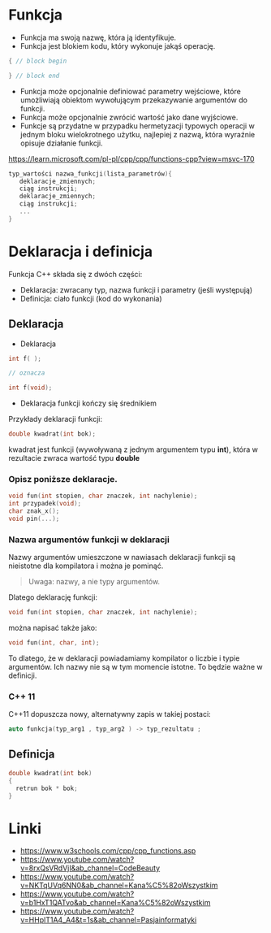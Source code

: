 # Funkcja

- Funkcja ma swoją nazwę, która ją identyfikuje.
- Funkcja jest blokiem kodu, który wykonuje jakąś operację.
```cpp
{ // block begin

} // block end
```
- Funkcja może opcjonalnie definiować parametry wejściowe, które umożliwiają obiektom wywołującym przekazywanie argumentów do funkcji. 
- Funkcja może opcjonalnie zwrócić wartość jako dane wyjściowe. 
- Funkcje są przydatne w przypadku hermetyzacji typowych operacji w jednym bloku wielokrotnego użytku, najlepiej z nazwą, 
  która wyraźnie opisuje działanie funkcji.

https://learn.microsoft.com/pl-pl/cpp/cpp/functions-cpp?view=msvc-170

```cpp
typ_wartości nazwa_funkcji(lista_parametrów){
   deklaracje_zmiennych;  
   ciąg instrukcji;
   deklaracje_zmiennych;
   ciąg instrukcji;
   ...
}
```

# Deklaracja i definicja

Funkcja C++ składa się z dwóch części:
- Deklaracja: zwracany typ, nazwa funkcji i parametry (jeśli występują)
- Definicja: ciało funkcji (kod do wykonania)

## Deklaracja

- Deklaracja 
```cpp 
int f( );

// oznacza 

int f(void);
```

- Deklaracja funkcji kończy się średnikiem

Przykłady deklaracji funkcji:
```cpp
double kwadrat(int bok);
```
kwadrat jest funkcji (wywoływaną z jednym argumentem typu **int**), która w rezultacie zwraca wartość typu **double**

### Opisz poniższe deklaracje.
```cpp
void fun(int stopien, char znaczek, int nachylenie); 
int przypadek(void);
char znak_x();
void pin(...);
```

### Nazwa argumentów funkcji w deklaracji

Nazwy argumentów umieszczone w nawiasach deklaracji funkcji są nieistotne dla kompilatora i można je pominąć. 

> Uwaga: nazwy, a nie typy argumentów.

Dlatego deklarację funkcji:
```cpp
void fun(int stopien, char znaczek, int nachylenie);
```
można napisać także jako:
```cpp
void fun(int, char, int);
```
To dlatego, że w deklaracji powiadamiamy kompilator o liczbie i typie argumentów. 
Ich nazwy nie są w tym momencie istotne. 
To będzie ważne w definicji.

### C++ 11

C++11 dopuszcza nowy, alternatywny zapis w takiej postaci:

```cpp
auto funkcja(typ_arg1 , typ_arg2 ) -> typ_rezultatu ;
```

## Definicja

```cpp
double kwadrat(int bok)
{
  retrun bok * bok;
}
```

# Linki
- https://www.w3schools.com/cpp/cpp_functions.asp
- https://www.youtube.com/watch?v=8rxQsVRdVjI&ab_channel=CodeBeauty
- https://www.youtube.com/watch?v=NKTqUVq6NN0&ab_channel=Kana%C5%82oWszystkim
- https://www.youtube.com/watch?v=b1HxT1QATvo&ab_channel=Kana%C5%82oWszystkim
- https://www.youtube.com/watch?v=HHplT1A4_A4&t=1s&ab_channel=Pasjainformatyki
